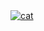 <a href="https://velog.io/@jiho3894/series">
  <img alt="cat" src="https://user-images.githubusercontent.com/79081800/200179400-aebcf2d2-f64e-4b92-b927-bb873749c4c7.gif" />
</a>
